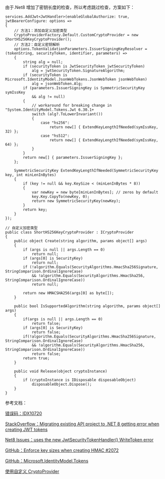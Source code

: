 由于.Net8 增加了密钥长度的检查，所以考虑跳过检查，方案如下：
```
services.AddJwt<JwtHandler>(enableGlobalAuthorize: true, jwtBearerConfigure: options =>
{
    // 方法1：添加自定义加密类型
    CryptoProviderFactory.Default.CustomCryptoProvider = new ShortHS256KeyCryptoProvider();
    // 方法2：自定义密钥解析
    options.TokenValidationParameters.IssuerSigningKeyResolver = (tokenString, securityToken, identifier, parameters) =>
    {
        string alg = null;
        if (securityToken is JwtSecurityToken jwtSecurityToken)
            alg = jwtSecurityToken.SignatureAlgorithm;
        if (securityToken is Microsoft.IdentityModel.JsonWebTokens.JsonWebToken jsonWebToken)
            alg = jsonWebToken.Alg;
        if (parameters.IssuerSigningKey is SymmetricSecurityKey symIssKey
            && alg != null)
        {
            // workaround for breaking change in "System.IdentityModel.Tokens.Jwt 6.30.1+ 
            switch (alg?.ToLowerInvariant())
            {
                case "hs256":
                    return new[] { ExtendKeyLengthIfNeeded(symIssKey, 32) };
                case "hs512":
                    return new[] { ExtendKeyLengthIfNeeded(symIssKey, 64) };
            }
        }
        return new[] { parameters.IssuerSigningKey };
    };

    SymmetricSecurityKey ExtendKeyLengthIfNeeded(SymmetricSecurityKey key, int minLenInBytes)
    {
        if (key != null && key.KeySize < (minLenInBytes * 8))
        {
            var newKey = new byte[minLenInBytes]; // zeros by default
            key.Key.CopyTo(newKey, 0);
            return new SymmetricSecurityKey(newKey);
        }
        return key;
    }
});

// 自定义加密类型
public class ShortHS256KeyCryptoProvider : ICryptoProvider
{
    public object Create(string algorithm, params object[] args)
    {
        if (args is null || args.Length == 0)
            return null;
        if (args[0] is SecurityKey)
            return null;
        if (!algorithm.Equals(SecurityAlgorithms.HmacSha256Signature, StringComparison.OrdinalIgnoreCase)
            && !algorithm.Equals(SecurityAlgorithms.HmacSha256, StringComparison.OrdinalIgnoreCase))
            return null;

        return new HMACSHA256(args[0] as byte[]);
    }

    public bool IsSupportedAlgorithm(string algorithm, params object[] args)
    {
        if(args is null || args.Length == 0)
            return false;
        if (args[0] is SecurityKey)
            return false;
        if(!algorithm.Equals(SecurityAlgorithms.HmacSha256Signature, StringComparison.OrdinalIgnoreCase)
            && !algorithm.Equals(SecurityAlgorithms.HmacSha256, StringComparison.OrdinalIgnoreCase))
            return false;
        return true;
    }

    public void Release(object cryptoInstance)
    {
        if (cryptoInstance is IDisposable disposableObject)
            disposableObject.Dispose();
    }
}
```

参考文档：

[错误码：IDX10720](https://github.com/AzureAD/azure-activedirectory-identitymodel-extensions-for-dotnet/wiki/IDX10720)

[StackOverflow：Migrating existing API project to .NET 8 getting error when creating JWT tokens](https://stackoverflow.com/questions/77518092/migrating-existing-api-project-to-net-8-getting-error-when-creating-jwt-tokens)

[Net8 Issues：uses the new JwtSecurityTokenHandler() WriteToken error](https://github.com/dotnet/aspnetcore/issues/52369)

[GitHub：Enforce key sizes when creating HMAC #2072](https://github.com/AzureAD/azure-activedirectory-identitymodel-extensions-for-dotnet/pull/2072)

[GitHub：Microsoft.IdentityModel.Tokens](https://github.com/AzureAD/azure-activedirectory-identitymodel-extensions-for-dotnet/tree/7.1.2)

[使用自定义 CryptoProvider](https://github.com/AzureAD/azure-activedirectory-identitymodel-extensions-for-dotnet/wiki/Using-a-custom-CryptoProvider)


